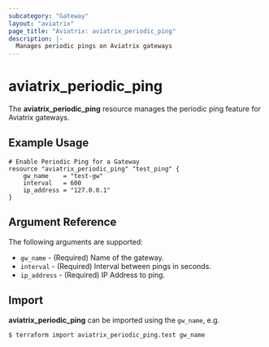 ```yaml
---
subcategory: "Gateway"
layout: "aviatrix"
page_title: "Aviatrix: aviatrix_periodic_ping"
description: |-
  Manages periodic pings on Aviatrix gateways
---
```


# aviatrix_periodic_ping

The **aviatrix_periodic_ping** resource manages the periodic ping feature for Aviatrix gateways.

## Example Usage

```hcl
# Enable Periodic Ping for a Gateway
resource "aviatrix_periodic_ping" "test_ping" {
	gw_name    = "test-gw"
	interval   = 600
	ip_address = "127.0.0.1"
}
```

## Argument Reference

The following arguments are supported:

* `gw_name` - (Required) Name of the gateway.
* `interval` - (Required) Interval between pings in seconds.
* `ip_address` - (Required) IP Address to ping.

## Import

**aviatrix_periodic_ping** can be imported using the `gw_name`, e.g.

```
$ terraform import aviatrix_periodic_ping.test gw_name
```
